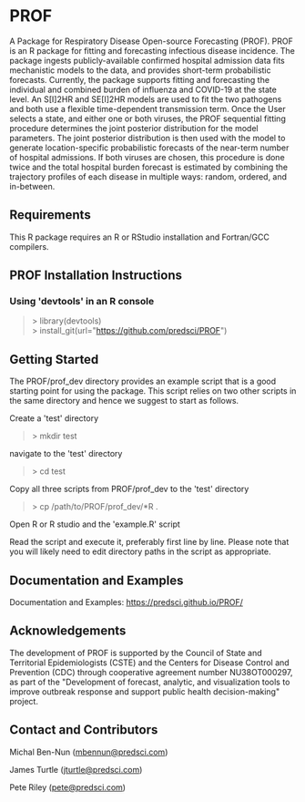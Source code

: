 # PROF
A Package for Respiratory Disease Open-source Forecasting (PROF). PROF is an R package 
for fitting and forecasting infectious disease incidence. The package ingests publicly-available
confirmed hospital admission data fits mechanistic models to the data, and provides short-term 
probabilistic forecasts. Currently, the package supports fitting and forecasting the individual
and combined burden of influenza and COVID-19 at the state level. An S[I]2HR and SE[I]2HR models
are used to fit the two pathogens and both use a flexible time-dependent transmission term. Once the User
selects a state, and either one or both viruses, the PROF sequential fitting procedure determines the joint posterior distribution for the model
parameters.  The joint posterior distribution is then used with the model to generate location-specific
probabilistic forecasts of the near-term number of hospital admissions. If both viruses are chosen, this procedure is done twice and the total hospital burden forecast is estimated by combining the trajectory profiles of each disease in multiple ways: random, ordered, and in-between.


## Requirements
This R package requires an R or RStudio installation and Fortran/GCC compilers.

## PROF Installation Instructions

### Using 'devtools' in an R console
>\> library(devtools)  
>\> install_git(url="https://github.com/predsci/PROF")  

<!--- 
NOTE: This method is convenient, but it may still be worthwhile to download the 
repository (see next subsection) to a user directory. The scripts in examples/ 
directory and the manual (dice/vignettes/dice.pdf) are quite useful.

### Manually from command line
Navigate to your preferred directory  

> $ cd mydir  

Download the repository from GitHub (requires git command line tools)  

> $ git clone https://github.com/predsci/DICE4.git

Navigate into the local repo directory  

> $ cd DICE4

Use python script to compile from source  

> $ ./compile.py

NOTE: If you do not wish to or cannot install DICE globally, it can also be installed 
to a local R-library using 'R CMD build dice' and 'R CMD INSTALL -l /my_lib_loc dice'
-->

## Getting Started
The PROF/prof_dev directory provides an example script that is a good starting point for using the package.  This script relies on two other scripts in the same directory and hence we suggest to start as follows.

Create a 'test' directory 

>\> mkdir test

 navigate to the 'test' directory

 >\> cd test

Copy all three scripts from PROF/prof_dev to the 'test' directory

>\> cp /path/to/PROF/prof_dev/*R .

Open R or R studio and the 'example.R' script

Read the script and execute it, preferably first line by line. Please note that you will likely need to edit directory paths in the script as appropriate.

## Documentation and Examples

Documentation and Examples: https://predsci.github.io/PROF/

## Acknowledgements
The development of PROF is supported by the Council of State and Territorial Epidemiologists (CSTE) and the Centers for Disease Control and Prevention (CDC)
through cooperative agreement number NU38OT000297, as part of the "Development of forecast, analytic, and visualization tools to improve outbreak response and support public health decision-making" project.

## Contact and Contributors

Michal Ben-Nun (mbennun@predsci.com)

James Turtle     (jturtle@predsci.com)

Pete Riley       (pete@predsci.com)




